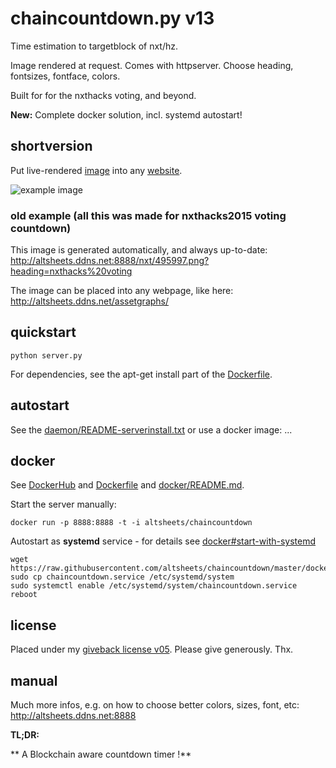 # chaincountdown.py v13

Time estimation to targetblock of nxt/hz. 

Image rendered at request. Comes with httpserver.
Choose heading, fontsizes, fontface, colors.

Built for for the nxthacks voting, and beyond.

**New:** Complete docker solution, incl. systemd autostart!

## shortversion

Put live-rendered [image](http://altsheets.ddns.net:8888/nxt/10000000.png?heading=funfact:%2010%20mio%20nxtblocks) into any [website](https://nxtforum.org/index.php?topic=9735).

![example image](http://altsheets.ddns.net:8888/nxt/10000000.png?heading=funfact:%2010%20mio%20nxtblocks)

### old example (all this was made for nxthacks2015 voting countdown)

This image is generated automatically, and always up-to-date:  
http://altsheets.ddns.net:8888/nxt/495997.png?heading=nxthacks%20voting   

The image can be placed into any webpage, like here:  
http://altsheets.ddns.net/assetgraphs/

## quickstart

    python server.py

For dependencies, see the apt-get install part of the [Dockerfile](docker/Dockerfile).

## autostart

See the [daemon/README-serverinstall.txt](daemon/README-serverinstall.txt) or use a docker image: ...
    
## docker

See [DockerHub](https://hub.docker.com/r/altsheets/chaincountdown/) and [Dockerfile](docker/Dockerfile) and [docker/README.md](docker/README.md).  

Start the server manually:

    docker run -p 8888:8888 -t -i altsheets/chaincountdown
    
Autostart as **systemd** service - for details see [docker#start-with-systemd](docker#start-with-systemd)

	wget https://raw.githubusercontent.com/altsheets/chaincountdown/master/docker/chaincountdown.service
    sudo cp chaincountdown.service /etc/systemd/system
    sudo systemctl enable /etc/systemd/system/chaincountdown.service
    reboot

## license

Placed under my [giveback license v05](http://altsheets.ddns.net/give). Please give generously. Thx.

## manual

Much more infos, e.g. on how to choose better colors, sizes, font, etc:  
http://altsheets.ddns.net:8888

**TL;DR:**
 
** A Blockchain aware countdown timer !**
